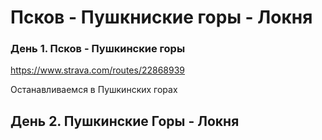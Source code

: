 # Псков - Пушкниские горы - Локня



### День 1. Псков - Пушкинские горы

https://www.strava.com/routes/22868939

Останавливаемся в Пушкинских горах

## День 2. Пушкинские Горы - Локня



